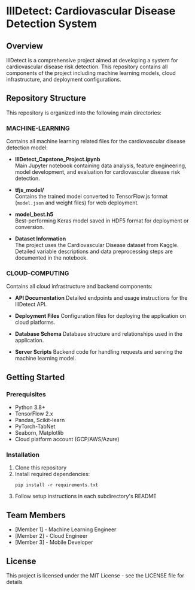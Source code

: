 # IllDetect: Cardiovascular Disease Detection System

## Overview
IllDetect is a comprehensive project aimed at developing a system for cardiovascular disease risk detection. This repository contains all components of the project including machine learning models, cloud infrastructure, and deployment configurations.

## Repository Structure

This repository is organized into the following main directories:

### MACHINE-LEARNING
Contains all machine learning related files for the cardiovascular disease detection model:

- **IllDetect_Capstone_Project.ipynb**  
  Main Jupyter notebook containing data analysis, feature engineering, model development, and evaluation for cardiovascular disease risk detection.

- **tfjs_model/**  
  Contains the trained model converted to TensorFlow.js format (`model.json` and weight files) for web deployment.

- **model_best.h5**  
  Best-performing Keras model saved in HDF5 format for deployment or conversion.

- **Dataset Information**  
  The project uses the Cardiovascular Disease dataset from Kaggle. Detailed variable descriptions and data preprocessing steps are documented in the notebook.

### CLOUD-COMPUTING
Contains all cloud infrastructure and backend components:

- **API Documentation**
  Detailed endpoints and usage instructions for the IllDetect API.

- **Deployment Files**
  Configuration files for deploying the application on cloud platforms.

- **Database Schema**
  Database structure and relationships used in the application.

- **Server Scripts**
  Backend code for handling requests and serving the machine learning model.

## Getting Started

### Prerequisites
- Python 3.8+
- TensorFlow 2.x
- Pandas, Scikit-learn
- PyTorch-TabNet
- Seaborn, Matplotlib
- Cloud platform account (GCP/AWS/Azure)

### Installation
1. Clone this repository
2. Install required dependencies:
   ```
   pip install -r requirements.txt
   ```
3. Follow setup instructions in each subdirectory's README

## Team Members
- [Member 1] - Machine Learning Engineer
- [Member 2] - Cloud Engineer
- [Member 3] - Mobile Developer

## License
This project is licensed under the MIT License - see the LICENSE file for details
